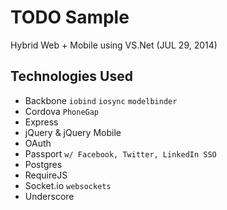# TODO Sample

Hybrid Web + Mobile using VS.Net (JUL 29, 2014)

## Technologies Used

- Backbone `iobind` `iosync` `modelbinder`
- Cordova `PhoneGap`
- Express
- jQuery & jQuery Mobile
- OAuth
- Passport `w/ Facebook, Twitter, LinkedIn SSO`
- Postgres
- RequireJS
- Socket.io `websockets`
- Underscore
